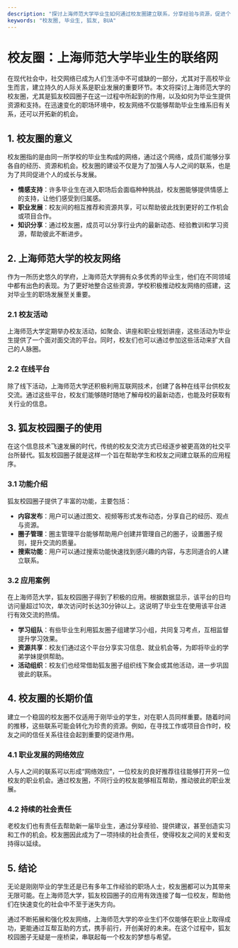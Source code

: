```yaml
---
description: "探讨上海师范大学毕业生如何通过校友圈建立联系，分享经验与资源，促进个人和职业发展。"
keywords: "校友圈, 毕业生, 狐友, BUA"
---
```

# 校友圈：上海师范大学毕业生的联络网

在现代社会中，社交网络已成为人们生活中不可或缺的一部分，尤其对于高校毕业生而言，建立持久的人际关系是职业发展的重要环节。本文将探讨上海师范大学的校友圈，尤其是狐友校园圈子在这一过程中所起到的作用，以及如何为毕业生提供资源和支持。在迅速变化的职场环境中，校友网络不仅能够帮助毕业生维系旧有关系，还可以开拓新的机会。

## 1. 校友圈的意义

校友圈指的是由同一所学校的毕业生构成的网络，通过这个网络，成员们能够分享各自的经历、资源和机会。校友圈的建设不仅是为了加强人与人之间的联系，也是为了共同促进个人的成长与发展。

- **情感支持**：许多毕业生在进入职场后会面临种种挑战，校友圈能够提供情感上的支持，让他们感受到归属感。
- **职业发展**：校友间的相互推荐和资源共享，可以帮助彼此找到更好的工作机会或项目合作。
- **知识分享**：通过校友圈，成员可以分享行业内的最新动态、经验教训和学习资源，帮助彼此不断进步。

## 2. 上海师范大学的校友网络

作为一所历史悠久的学府，上海师范大学拥有众多优秀的毕业生，他们在不同领域中都有出色的表现。为了更好地整合这些资源，学校积极推动校友网络的搭建，这对毕业生的职场发展至关重要。

### 2.1 校友活动

上海师范大学定期举办校友活动，如聚会、讲座和职业规划讲座，这些活动为毕业生提供了一个面对面交流的平台。同时，校友们也可以通过参加这些活动来扩大自己的人脉圈。

### 2.2 在线平台

除了线下活动，上海师范大学还积极利用互联网技术，创建了各种在线平台供校友交流。通过这些平台，校友们能够随时随地了解母校的最新动态，也能及时获取有关行业的信息。

## 3. 狐友校园圈子的使用

在这个信息技术飞速发展的时代，传统的校友交流方式已经逐步被更高效的社交平台所替代。狐友校园圈子就是这样一个旨在帮助学生和校友之间建立联系的应用程序。

### 3.1 功能介绍

狐友校园圈子提供了丰富的功能，主要包括：

- **内容发布**：用户可以通过图文、视频等形式发布动态，分享自己的经历、观点与资源。
- **圈子管理**：圈主管理平台能够帮助用户创建并管理自己的圈子，设置圈子规则，提升交流的质量。
- **搜索功能**：用户可以通过搜索功能快速找到感兴趣的内容，与志同道合的人建立联系。
  
### 3.2 应用案例

在上海师范大学，狐友校园圈子得到了积极的应用。根据数据显示，该平台的日均访问量超过10次，单次访问时长达30分钟以上。这说明了毕业生在使用该平台进行有效交流的热情。

- **学习组队**：有些毕业生利用狐友圈子组建学习小组，共同复习考点，互相监督提升学习效果。
- **资源共享**：校友们通过这个平台分享实习信息、就业机会等，为即将毕业的学弟学妹提供帮助。
- **活动组织**：校友们也经常借助狐友圈子组织线下聚会或其他活动，进一步巩固彼此的联系。

## 4. 校友圈的长期价值

建立一个稳固的校友圈不仅适用于刚毕业的学生，对在职人员同样重要。随着时间的推移，这些联系可能会转化为珍贵的资源。例如，在寻找工作或项目合作时，校友之间的信任关系往往会起到重要的促进作用。

### 4.1 职业发展的网络效应

人与人之间的联系可以形成“网络效应”，一位校友的良好推荐往往能够打开另一位校友的职业机会。通过校友圈，不同行业的校友能够相互帮助，推动彼此的职业发展。

### 4.2 持续的社会责任

老校友们也有责任去帮助新一届毕业生，通过分享经验、提供建议，甚至创造实习和工作的机会。校友圈因此成为了一项持续的社会责任，使得校友之间的关爱和支持得以延续。

## 5. 结论

无论是刚刚毕业的学生还是已有多年工作经验的职场人士，校友圈都可以为其带来无限可能。在上海师范大学，狐友校园圈子的应用有效连接了每一位校友，帮助他们在快速变化的社会中不至于迷失方向。

通过不断拓展和强化校友网络，上海师范大学的卒业生们不仅能够在职业上取得成功，更能通过互帮互助的方式，携手前行，开创美好的未来。在这个过程中，狐友校园圈子无疑是一座桥梁，串联起每一个校友的梦想与希望。
